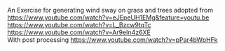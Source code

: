 An Exercise for generating wind sway on grass and trees adopted from <br/>
https://www.youtube.com/watch?v=eJEpeUH1EMg&feature=youtu.be<br/>
 https://www.youtube.com/watch?v=L_Bzcw9tqTc<br/>
 https://www.youtube.com/watch?v=Ar9eIn4z6XE<br/> 
 With post processing https://www.youtube.com/watch?v=pPar4bWpHFk 